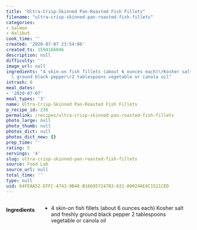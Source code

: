 ```yaml
---
title: "Ultra-Crisp-Skinned Pan-Roasted Fish Fillets"
filename: "ultra-crisp-skinned-pan-roasted-fish-fillets"
categories:
- Salmon
- Halibut
cook_time: ''
created: '2020-07-07 23:54:06'
created_ts: 1594166046
description: null
difficulty: ''
image_url: null
ingredients: "4 skin-on fish fillets (about 6 ounces each)\rKosher salt and freshly\
  \ ground black pepper\r2 tablespoons vegetable or canola oil"
intrash: 0
meal_dates:
- '2020-07-07'
meal_types: '3'
name: Ultra-Crisp-Skinned Pan-Roasted Fish Fillets
p_recipe_id: 236
permalink: /recipes/ultra-crisp-skinned-pan-roasted-fish-fillets
photo_large: null
photo_thumb: null
photos_dict: null
photos_dict_new: {}
prep_time: ''
rating: 5
servings: '4'
slug: ultra-crisp-skinned-pan-roasted-fish-fillets
source: Food Lab
source_url: null
total_time: ''
type: null
uid: 64FEAA52-EFFC-4743-9B48-B166957247B3-631-00024AE4C1521CED
---
```

<div class="large-8 medium-7 columns" id="writeup">	</div><!-- #writeup -->
</div><!-- #row-one -->
<div class="row" id="row-two">	<div class="medium-4 small-5 columns" id="ingredients"><h4>Ingredients</h4><div class="box box-ingredients content"><ul>
<li>4 skin-on fish fillets (about 6 ounces each)
Kosher salt and freshly ground black pepper
2 tablespoons vegetable or canola oil</li>
</ul>
</div>	</div>	<div class="medium-6 small-7 columns" id="directions">	</div>